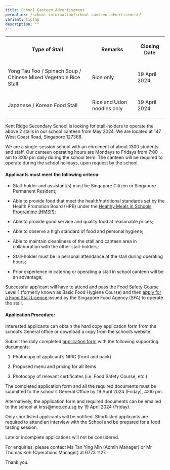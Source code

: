 ```yaml
---
title: School Canteen Advertisement
permalink: /school-information/school-canteen-advertisement/
variant: tiptap
description: ""
---
```

<table>
<tbody>
<tr>
<th rowspan="1" colspan="1">
<p>Type of Stall</p>
</th>
<th rowspan="1" colspan="1">
<p>Remarks</p>
</th>
<th rowspan="1" colspan="1">
<p>Closing Date</p>
</th>
</tr>
<tr>
<td rowspan="1" colspan="1">
<p>Yong Tau Foo / Spinach Soup / Chinese Mixed Vegetable Rice Stall</p>
</td>
<td rowspan="1" colspan="1">
<p>Rice only</p>
</td>
<td rowspan="1" colspan="1">
<p>19 April 2024</p>
</td>
</tr>
<tr>
<td rowspan="1" colspan="1">
<p>Japanese / Korean Food Stall</p>
</td>
<td rowspan="1" colspan="1">
<p>Rice and Udon noodles only</p>
</td>
<td rowspan="1" colspan="1">
<p>19 April 2024</p>
</td>
</tr>
</tbody>
</table>
<p>Kent Ridge Secondary School is looking for stall-holders to operate the
above 2 stalls in our school canteen from May 2024. We are located at 147
West Coast Road, Singapore 127368.</p>
<p>We are a single-session school with an enrolment of about 1300 students
and staff. Our canteen operating hours are Mondays to Fridays from 7:00
am to 3:00 pm daily during the school term. The canteen will be required
to operate during the school holidays, upon request by the school.</p>
<h4><strong>Applicants must meet the following criteria:</strong></h4>
<ul data-tight="true" class="tight">
<li>
<p>Stall-holder and assistant(s) must be Singapore Citizen or Singapore Permanent
Resident;</p>
</li>
<li>
<p>Able to provide food that meet the health/nutritional standards set by
the Health Promotion Board (HPB) under the <a href="https://hpb.gov.sg/schools/school-programmes/healthy-meals-in-schools-programme" rel="noopener noreferrer nofollow" target="_blank">Healthy Meals in Schools Programme (HMSP)</a>;</p>
</li>
<li>
<p>Able to provide good service and quality food at reasonable prices;</p>
</li>
<li>
<p>Able to observe a high standard of food and personal hygiene;</p>
</li>
<li>
<p>Able to maintain cleanliness of the stall and canteen area in collaboration
with the other stall-holders;</p>
</li>
<li>
<p>Stall-holder must be in personal attendance at the stall during operating
hours;</p>
</li>
<li>
<p>Prior experience in catering or operating a stall in school canteen will
be an advantage;</p>
</li>
</ul>
<p>Successful applicant will have to attend and pass the Food Safety Course
Level 1 (formerly known as Basic Food Hygiene Course) and then <a href="https://www.sfa.gov.sg/food-retail/licensing-permits/food-shop-licence" rel="noopener noreferrer nofollow" target="_blank">apply for a Food Stall Licence </a>issued
by the Singapore Food Agency (SFA) to operate the stall.</p>
<h4><strong>Application Procedure:</strong></h4>
<p>Interested applicants can obtain the hard copy application form from the
school’s General office or download a copy from the school’s website.</p>
<p>Submit the duly completed <a href="/files/Application_for_Canteen_Stall_in_Existing_School_KRSS.pdf" rel="noopener noreferrer nofollow" target="_blank">application form</a> with
the following supporting documents:</p>
<ol data-tight="true" class="tight">
<li>
<p>Photocopy of applicant’s NRIC (front and back)</p>
</li>
<li>
<p>Proposed menu and pricing for all items</p>
</li>
<li>
<p>Photocopy of relevant certificates (i.e. Food Safety Course, etc.)</p>
</li>
</ol>
<p>The completed application form and all the required documents must be
submitted to the school’s General Office by 19 April 2024 (Friday), 4:00
pm.</p>
<p>Alternatively, the application form and required documents can be emailed
to the school at&nbsp;<a rel="noopener noreferrer nofollow" target="_blank">krss@moe.edu.sg</a>&nbsp;by
19 April 2024 (Friday).</p>
<p>Only shortlisted applicants will be notified. Shortlisted applicants are
required to attend an interview with the School and be prepared for a food
tasting session.</p>
<p>Late or incomplete applications will not be considered.</p>
<p>For enquiries, please contact Ms Tan Ying Min (Admin Manager) or Mr Thomas
Koh (Operations Manager) at 6773 1127.</p>
<p>Thank you.</p>
<p>&nbsp;</p>